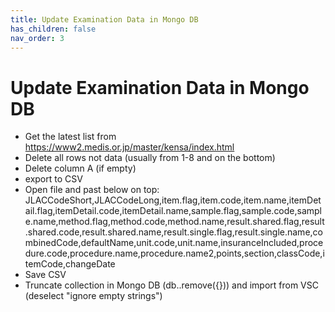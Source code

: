 ```yaml
---
title: Update Examination Data in Mongo DB
has_children: false
nav_order: 3
---
```


# Update Examination Data in Mongo DB

- Get the latest list from https://www2.medis.or.jp/master/kensa/index.html
- Delete all rows not data (usually from 1-8 and on the bottom)
- Delete column A (if empty)
- export to CSV
- Open file and past below on top:<br>
JLACCodeShort,JLACCodeLong,item.flag,item.code,item.name,itemDetail.flag,itemDetail.code,itemDetail.name,sample.flag,sample.code,sample.name,method.flag,method.code,method.name,result.shared.flag,result.shared.code,result.shared.name,result.single.flag,result.single.name,combinedCode,defaultName,unit.code,unit.name,insuranceIncluded,procedure.code,procedure.name,procedure.name2,points,section,classCode,itemCode,changeDate
- Save CSV
- Truncate collection in Mongo DB (db.<collection>.remove({})) and import from VSC (deselect "ignore empty strings")